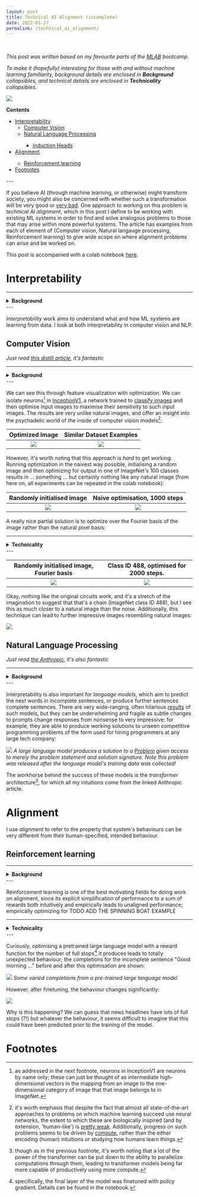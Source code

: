 ```yaml
---
layout: post
title: Technical AI Alignment (incomplete)
date: 2022-01-27
permalink: /technical_ai_alignment/
---
```

<br>

*This post was written based on my favourite parts of the [MLAB](https://www.redwoodresearch.org/community-and-team-growth) bootcamp.*

*To make it (hopefully) interesting for those with and without machine learning familiarity, background details are enclosed in **Background** collapsibles, and technical details are enclosed in **Technicality** collapsibles.*

<img src="../assets/mlab.png">

<!-- <h1>Contents</h1> -->

<div id="toc_container">
<p class="toc_title"><b>Contents</b></p>
<ul class="toc_list">
  <li><a href="#Interpretability">Interpretability</a>
  <ul>
    <li><a href="#Computer Vision">Computer Vision</a></li>
    <li><a href="#Natural Language Processing">Natural Language Processing</a></li>
    <ul>
        <li><a href="#Induction Heads">Induction Heads</a></li>
    </ul>
  </ul>
</li>
<li><a href="#Alignment">Alignment</a></li>
  <ul>
    <li><a href="#Reinforcement learning">Reinforcement learning</a></li>
  </ul>
 <li><a href="#Footnotes">Footnotes</a></li>
</ul>
</div>
---
<br>

If you believe AI (through machine learning, or otherwise) might transform society, you might also be concerned with whether such a transformation will be very good or [very bad](https://en.wikipedia.org/wiki/Existential_risk_from_artificial_general_intelligence). One approach to working on this problem is *technical AI alignment*, which in this post I define to be working with existing ML systems in order to find and solve analogous problems to those that may arise within more powerful systems. The article has examples from each of element of {Computer vision, Natural langauge processing, Reinforcement learning} to give wide scope on where alignment problems can arise and be worked on.

This post is accompanied with a colab notebook [here](https://colab.research.google.com/drive/10DkmAwc7FXokD1_scwvvWEav0F9egtK5?usp=sharing).

<h1 id="Interpretability">Interpretability</h1>

---
<details>
<summary><b>Background</b></summary>
<p>
One problem with existing ML systems is that they are often used as a <i>black-box</i>, performing a task of use to us, while we don't understand exactly how it does this. A particularly scary <a href="https://www.pulmonologyadvisor.com/home/topics/practice-management/the-potential-pitfalls-of-machine-learning-algorithms-in-medicine/">example</a> of this involved software in medicine recommending patients with asthma were *less* likely to develop complications from pneumonia than the baseline of patients with pneumonia.
</p>
</details>
---

*Interpretability* work aims to understand what and how ML systems are learning from data. I look at both interpretability in computer vision and NLP. 

<h2 id="Computer Vision">Computer Vision</h2>

*Just read [this distill article](https://distill.pub/2017/feature-visualization/), it's fantastic*

---
<details>
<summary><b>Background</b></summary>
I use computer vision to refer to machine learning systems trained on large datasets of images from the real world (natural images). These systems affect us daily (if we use facial recognition software to unlock our phones) and are likely (e.g self-driving cars) to be one of the most economically important application of ML in the near future. A look under the hood suggests that computer vision systems 'see' the world from how we do.
</details>
---

We can see this through feature visualization with optimization. We can isolate neurons[^fn1] in [InceptionV1](https://microscope.openai.com/models/inceptionv1?models.technique=deep_dream), a network trained to [classify images](https://en.wikipedia.org/wiki/ImageNet#History_of_the_ImageNet_challenge) and then optimise input images to maximise their sensitivity to such input images. The results are very unlike natural images, and offer an insight into the psychadelic world of the inside of computer vision models[^fn2]:

Optimized Image            |  Similar Dataset Examples
:-------------------------:|:-------------------------:
![](../assets/MLAB/CatBonnet.png)    |  ![](../assets/MLAB/CatBonnetDataset2.png)

However, it's worth noting that this approach is *hard* to get working. Running optimization in the naivest way possible, initialising a random image and then optimizing for output in one of ImageNet's 100 classes results in ... something ... but certainly nothing like any natural image (from here on, all experiments can be repeated in the colab notebook):

Randomly initialised image            |  Naive optimisation, 1000 steps
:-------------------------:|:-------------------------:
![](../assets/MLAB/NaiveRandom.png)    |  ![](../assets/MLAB/NaiveOptim.png)

A really nice partial solution is to optimize over the Fourier basis of the image rather than the natural pixel basis:

---

<details>
<summary><b>Technicality</b></summary>

<p>
In computer vision, we generally optimize over the <i>C x H x W</i> vector space of images, with one dimension per pixel per channel. However, this is a fairly unnatural basis over which to optimize, since it considers adjacent pixels completely independently, which in part causes the noisy, neon images seen above. If we instead consider the Fourier basis associated with the pixel basis, we have a basis (i.e we can reproduce any image) which, each individually are continuous images rather than isolated pixels:

<img src="../assets/MLAB/FourierBasis.png">
</p>

<p>
This <i>still</i> leads to very noise images when initialised, however, since enough of a proportion of the Fourier basis still has a high frequency. We can mitigate this by rescaling a basis vector

<img src="../assets/MLAB/sine.png">

by dividing by a factor of

<img src="../assets/MLAB/Norm.png">,

the intuition being that this will cause the norms of the gradients of these 2D function to all be 1 at the origin.

<p>The implementation of such a Fourier inversion are non-trivial: the discrete Fourier transform fundamentally operates on complex vector spaces, and our images only make sense as real vector spaces. There are <a href="https://pytorch.org/docs/stable/generated/torch.fft.irfft2.html">library functions</a> that work around this, yet it's a good <b>exercise</b> to consider:</p>

<p>Fix an integer <i>N</i>. Find the image of sequences of <i>N</i> reals under the inverse discrete Fourier transform.</p>
</p>
</details>
---

Randomly initialised image, Fourier basis            |  Class ID 488, optimised for 2000 steps.
:-------------------------:|:-------------------------:
![](../assets/MLAB/FourierInit.png)    |  ![](../assets/MLAB/FourierChain.png)

Okay, nothing like the original circuits work, and it's a stretch of the imagination to suggest that that's a chain (ImageNet class ID 488), but I see this as much closer to a natural image than the noise. Additionally, this technique can lead to further impressive images resembling natural images:

![](../assets/MLAB/SmolBetterFourier.png)

<h2 id="Natural Language Processing">Natural Language Processing</h2>

*Just read [the Anthropic](https://transformer-circuits.pub/2021/framework/index.html), it's also fantastic*

---
<details>
<summary><b>Background</b></summary>
I use natural language processing to refer to machine learning systems trained on large amounts of text (from the internet). The resulting system could include autocompleters, as on mobile devices, or 'chat-bot's able to respond to a very large variety of prompts.
</details>
---

Interpretability is also important for <i>language models</i>, which aim to predict the next words in incomplete sentences, or produce further sentences complete sentences. There are very wide-ranging, often hilarious <a href="https://www.gwern.net/GPT-3-nonfiction">results</a> of such models, but they can be underwhelming and fragile as subtle changes to prompts change responses from nonsense to very impressive: for example, they are able to produce working solutions to unseen competitive programming problems of the form used for hiring programmers at any large tech company:

![](../assets/MLAB/Leetcode.png)
<i>A large language model produces a solution to a <a href="https://leetcode.com/problems/smallest-index-with-equal-value/">Problem</a> given access to merely the problem statement and solution signature. Note this problem was released after the language model's training data was collected!</i>

The workhorse behind the success of these models is the <i>transformer</i> architecture[^fn3], for which all my intuitions come from the linked Anthropic article.

<!-- <h3 id="Induction Heads">Induction Heads</h3> -->
<!-- The framework of <i>transformer circuits</i> using simplified, toy transformers in order to interpret what these models can learn is very fruitful for finding empirical curiosities from these models. -->
<!-- TODO ADD LUKAS' GRAPH -->

<h1 id="Alignment">Alignment</h1>

I use <i>alignment</i> to refer to the property that system's behaviours can be very different from their human-specified, intended behaviour.

<h2 id="Reinforcement learning">Reinforcement learning</h2>

---
<details>
<summary><b>Background</b></summary>
<p>
In <i>Reinforcement Learning</i>, we solve harder problems than, for example, the examples of image classification and text completion addressed above. Many problems do not feedback that is as frequent and regular as the class an image falls into, or the next word in a sentence (when compared with what a model predicts). For example, games in general require a large number of choices to be made before any feedback is given about success or failure. Similarly, if I want to be driven from A to B by an autonomous vehicle, success or failure is determined (mostly) by when I get there; I don't want to and can't give feedback on every slight adjustment in steering of the vehicle.
</p>

<p>
Reinforcement learning conceptualises this more complex situation by allowing an <i>agent</i> to exist in a <i>state</i> where it takes <i>action</i> which leads to it being <i>reward</i>ed being and moved to a new <i>state</i>, where it further takes <i>action</i> ... , ultimately optimising its final reward. In fact, one algorithm in RL is called <i>SARSA</i> after this cycle of five (italicised) steps, and uses the many instances of these five data points in order to train a system.
</p>
</details>
---

Reinforcement learning is one of the best motivating fields for doing work on alignment, since its explicit simplification of performance to a sum of rewards both intuitively and empirically leads to unaligned performance; empirically optimizing for TODO ADD THE SPINNING BOAT EXAMPLE

---
<details>
<summary><b>Technicality</b></summary>
We can in fact consider stochastic language models as stochastic reinforcment learning policies <i> pi (a | s)</i> where the distribution over next token produced is the distribution of actions, and the state is the sentence thus far. This allows us to fine-tune pretrained language models for specific tasks.
</details>
---
 
Curiously, optimising a pretrained large language model with a reward function for the number of full stops[^fn4] it produces leads to totally unexpected behaviour; the completions for the incomplete sentence "Good morning ..." before and after this optimisation are shown:

![](../assets/MLAB/NonPolitical.png)
<i>Some varied completions from a pre-trained large language model</i>

However, after finetuning, the behaviour changes significantly:

![](../assets/MLAB/Political.png)

Why is this happening? We can guess that news headlines have lots of full stops (?!) but whatever the behaviour, it seems difficult to imagine that this could have been predicted prior to the training of the model.

<h1 id="Footnotes">Footnotes</h1>

[^fn1]: as addressed in the next footnote, neurons in InceptionV1 are neurons by name only; these can just be thought of as intermediate high-dimensional vectors in the mapping from an image to the one-dimensional category of image that that image belongs to in ImageNet.

[^fn2]: it's worth emphasis that despite the fact that almost all state-of-the-art approaches to problems on which machine learning succeed use neural networks, the extent to which these are biologically inspired (and by extension, 'human-like') is [pretty weak](https://shlegeris.com/2019/08/20/cnn.html). Additionally, progress on such problems seems to be driven by [compute](http://www.incompleteideas.net/IncIdeas/BitterLesson.html), rather than the either encoding (human) intuitions or studying how humans learn things.

[^fn3]: though as in the previous footnote, it's worth noting that a lot of the power of the transformer can be put down to the ability to parallelize computations through them, leading to transformer models being far more capable of productively using more compute.

[^fn4]: specifically, the final layer of the model was finetuned with policy gradient. Details can be found in the notebook.